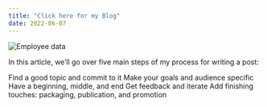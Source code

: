 ```yaml
---
title: "Click here for my Blog"
date: 2022-06-07
---
```


<img src="/github-pages-with-jekyll/_posts/feather.png" alt="Employee data" title="Employee Data title">


In this article, we’ll go over five main steps of my process for writing a post:

Find a good topic and commit to it
Make your goals and audience specific
Have a beginning, middle, and end
Get feedback and iterate
Add finishing touches: packaging, publication, and promotion
